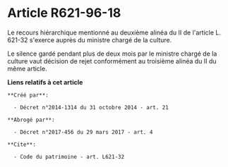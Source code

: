 # Article R621-96-18

Le recours hiérarchique mentionné au deuxième alinéa du II de l'article L. 621-32 s'exerce auprès du ministre chargé de la
culture. 

Le silence gardé pendant plus de deux mois par le ministre chargé de la culture vaut décision de rejet conformément au
troisième alinéa du II du même article.

**Liens relatifs à cet article**

	**Créé par**:

	  - Décret n°2014-1314 du 31 octobre 2014 - art. 21

	**Abrogé par**:

	  - Décret n°2017-456 du 29 mars 2017 - art. 4

	**Cite**:

	  - Code du patrimoine - art. L621-32
